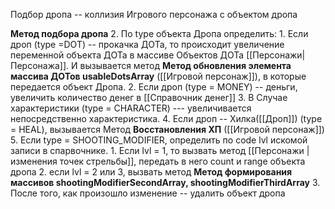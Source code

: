 Подбор дропа -- коллизия Игрового персонажа с объектом дропа


**Метод подбора дропа**
2. По type объекта Дропа определить:
	1. Если дроп (type =DOT) -- прокачка ДОТа, то происходит увеличение переменной объекта ДОТа в массиве Объектов ДОТа [[Персонажи|Персонажа]]. И вызывается метод **Метод обновления элемента массива ДОТов usableDotsArray** ([[Игровой персонаж]]), в которые передается объект Дропа.
	2. Если дроп (type = MONEY) -- деньги, увеличить количество денег в [[Справочник денег]]
	3. В Случае характеристики (type = CHARACTER) --- увеличивается непосредственно характеристика.
	4. Если дроп -- Хилка([[Дроп]]) (type = HEAL), вызывается Метод **Восстановления ХП** ([[Игровой персонаж]])
	5. Если type = SHOOTING_MODIFIER, определить по code lvl искомой записи в спарвочнике.
		1. Если lvl = 1, то вызвать метод [[Персонажи | изменения точек стрельбы]], передать в него count и range объекта дропа
		2. если lvl = 2 или 3, вызвать метод **Метод формирования массивов shootingModifierSecondArray, shootingModifierThirdArray**
3. После того, как произошло изменение -- удалить объект дропа
